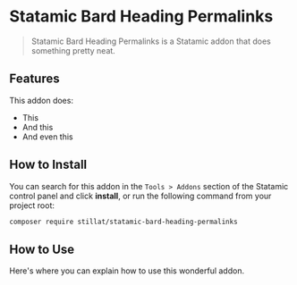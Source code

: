 # Statamic Bard Heading Permalinks

> Statamic Bard Heading Permalinks is a Statamic addon that does something pretty neat.

## Features

This addon does:

- This
- And this
- And even this

## How to Install

You can search for this addon in the `Tools > Addons` section of the Statamic control panel and click **install**, or run the following command from your project root:

``` bash
composer require stillat/statamic-bard-heading-permalinks
```

## How to Use

Here's where you can explain how to use this wonderful addon.
